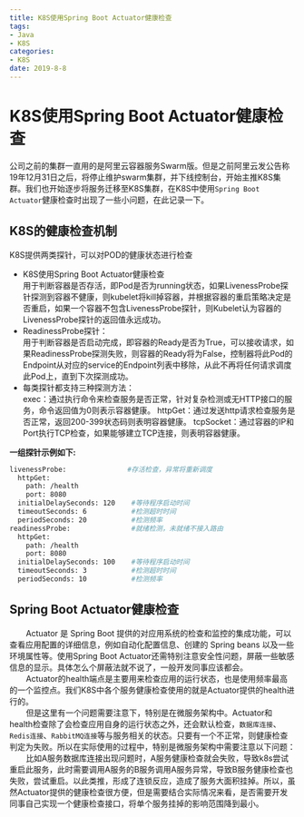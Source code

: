 ```yaml
---
title: K8S使用Spring Boot Actuator健康检查
tags: 
- Java
- K8S
categories: 
- K8S
date: 2019-8-8
---
```

# K8S使用Spring Boot Actuator健康检查   
公司之前的集群一直用的是阿里云容器服务Swarm版。但是之前阿里云发公告称19年12月31日之后，将停止维护swarm集群，并下线控制台，开始主推K8S集群。我们也开始逐步将服务迁移至K8S集群，在K8S中使用`Spring Boot Actuator`健康检查时出现了一些小问题，在此记录一下。
## K8S的健康检查机制
K8S提供两类探针，可以对POD的健康状态进行检查
- K8S使用Spring Boot Actuator健康检查  
用于判断容器是否存活，即Pod是否为running状态，如果LivenessProbe探针探测到容器不健康，则kubelet将kill掉容器，并根据容器的重启策略决定是否重启，如果一个容器不包含LivenessProbe探针，则Kubelet认为容器的LivenessProbe探针的返回值永远成功。
- ReadinessProbe探针：  
用于判断容器是否启动完成，即容器的Ready是否为True，可以接收请求，如果ReadinessProbe探测失败，则容器的Ready将为False，控制器将此Pod的Endpoint从对应的service的Endpoint列表中移除，从此不再将任何请求调度此Pod上，直到下次探测成功。
- 每类探针都支持三种探测方法：  
exec：通过执行命令来检查服务是否正常，针对复杂检测或无HTTP接口的服务，命令返回值为0则表示容器健康。
httpGet：通过发送http请求检查服务是否正常，返回200-399状态码则表明容器健康。
tcpSocket：通过容器的IP和Port执行TCP检查，如果能够建立TCP连接，则表明容器健康。  

**一组探针示例如下:**
```bash
livenessProbe:               #存活检查，异常将重新调度
  httpGet:
    path: /health
    port: 8080
  initialDelaySeconds: 120    #等待程序启动时间
  timeoutSeconds: 6           #检测超时时间
  periodSeconds: 20           #检测频率
readinessProbe:               #就绪检测，未就绪不接入路由
  httpGet:
    path: /health
    port: 8080
  initialDelaySeconds: 100    #等待程序启动时间
  timeoutSeconds: 3           #检测超时时间
  periodSeconds: 10           #检测频率
```
## Spring Boot Actuator健康检查
 &ensp; &ensp; &ensp;Actuator 是 Spring Boot 提供的对应用系统的检查和监控的集成功能，可以查看应用配置的详细信息，例如自动化配置信息、创建的 Spring beans 以及一些环境属性等。使用Spring Boot Actuator还需特别注意安全性问题，屏蔽一些敏感信息的显示。具体怎么个屏蔽法就不说了，一般开发同事应该都会。  
&ensp; &ensp; &ensp;Actuator的health端点是主要用来检查应用的运行状态，也是使用频率最高的一个监控点。我们K8S中各个服务健康检查使用的就是Actuator提供的health进行的。  
&ensp; &ensp; &ensp;但是这里有一个问题需要注意下，特别是在微服务架构中。Actuator和health检查除了会检查应用自身的运行状态之外，还会默认检查，`数据库连接`、`Redis连接`、`RabbitMQ连接`等与服务相关的状态。只要有一个不正常，则健康检查判定为失败。所以在实际使用的过程中，特别是微服务架构中需要注意以下问题：  
&ensp; &ensp; &ensp;比如A服务数据库连接出现问题时，A服务健康检查就会失败，导致k8s尝试重启此服务，此时需要调用A服务的B服务调用A服务异常，导致B服务健康检查也失败，尝试重启。以此类推，形成了连锁反应，造成了服务大面积挂掉。所以，虽然Actuator提供的健康检查很方便，但是需要结合实际情况来看，是否需要开发同事自己实现一个健康检查接口，将单个服务挂掉的影响范围降到最小。
